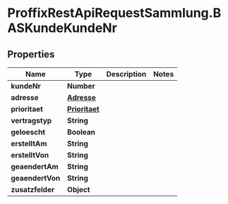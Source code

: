 # ProffixRestApiRequestSammlung.BASKundeKundeNr

## Properties
Name | Type | Description | Notes
------------ | ------------- | ------------- | -------------
**kundeNr** | **Number** |  | 
**adresse** | [**Adresse**](Adresse.md) |  | 
**prioritaet** | [**Prioritaet**](Prioritaet.md) |  | 
**vertragstyp** | **String** |  | 
**geloescht** | **Boolean** |  | 
**erstelltAm** | **String** |  | 
**erstelltVon** | **String** |  | 
**geaendertAm** | **String** |  | 
**geaendertVon** | **String** |  | 
**zusatzfelder** | **Object** |  | 



